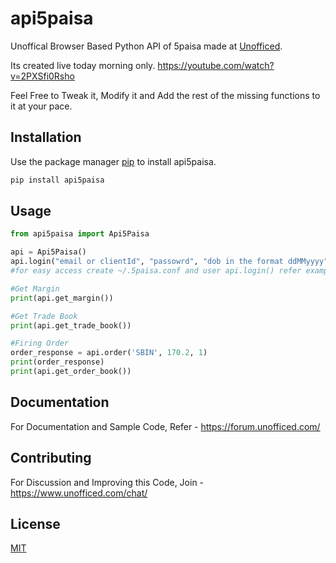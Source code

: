 # api5paisa

Unoffical Browser Based Python API of 5paisa made at [Unofficed](https://unofficed.com/).

Its created live today morning only. https://youtube.com/watch?v=2PXSfi0Rsho

Feel Free to Tweak it, Modify it and Add the rest of the missing functions to it at your pace.

## Installation

Use the package manager [pip](https://pypi.org/project/api5paisa/) to install api5paisa.

```bash
pip install api5paisa
```

## Usage

```python
from api5paisa import Api5Paisa

api = Api5Paisa()
api.login("email or clientId", "passowrd", "dob in the format ddMMyyyy")
#for easy access create ~/.5paisa.conf and user api.login() refer examples/5paisa.conf

#Get Margin
print(api.get_margin())

#Get Trade Book
print(api.get_trade_book())

#Firing Order
order_response = api.order('SBIN', 170.2, 1)
print(order_response)
print(api.get_order_book())

```

## Documentation
For Documentation and Sample Code, Refer - https://forum.unofficed.com/

## Contributing
For Discussion and Improving this Code, Join - https://www.unofficed.com/chat/

## License
[MIT](https://choosealicense.com/licenses/mit/)
